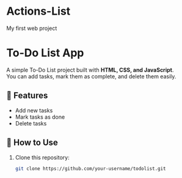 # Actions-List
My first web project
# To-Do List App

A simple To-Do List project built with **HTML, CSS, and JavaScript**.  
You can add tasks, mark them as complete, and delete them easily.

## 🚀 Features
- Add new tasks  
- Mark tasks as done  
- Delete tasks  

## 📂 How to Use
1. Clone this repository:
   ```bash
   git clone https://github.com/your-username/todolist.git
